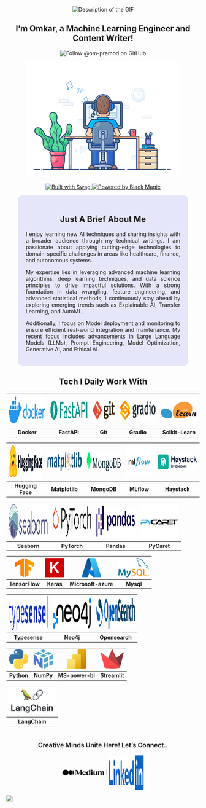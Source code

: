<p align="center">
  <img src="https://user-images.githubusercontent.com/74750414/167504857-4129cbc1-2d10-4478-be39-3c1a3bee2dbc.gif" alt="Description of the GIF" width="400">
</p>
<h2 align="center"><b>I’m Omkar, a Machine Learning Engineer and Content Writer!</b></h2>
<div align="center">
  <a href="https://github.com/om-pramod" style="text-decoration: none;">
    <img src="https://img.shields.io/badge/Follow%20Me-GitHub-blue?style=for-the-badge&logo=github" alt="Follow @om-pramod on GitHub">
  </a>
</div>
<p align="center">
  <img src="https://raw.githubusercontent.com/andreapollastri/andreapollastri/main/intro.gif" alt="Description of the GIF" width="400">
</p>

<p align="center">
  <a href="https://forthebadge.com">
    <img src="https://forthebadge.com/images/badges/built-with-swag.svg" alt="Built with Swag">
  </a>
  <a href="https://forthebadge.com">
    <img src="https://forthebadge.com/images/badges/powered-by-black-magic.svg" alt="Powered by Black Magic">
  </a>
</p>

<div align="center" style="background-color: #E6E6FA; padding: 20px; border-radius: 10px; width: 80%; margin: 0 auto;">

## Just A Brief About Me

<p style="text-align: justify;">
I enjoy learning new AI techniques and sharing insights with a broader audience through my technical writings. I am passionate about applying cutting-edge technologies to domain-specific challenges in areas like healthcare, finance, and autonomous systems.
</p>

<p style="text-align: justify;">
My expertise lies in leveraging advanced machine learning algorithms, deep learning techniques, and data science principles to drive impactful solutions. With a strong foundation in data wrangling, feature engineering, and advanced statistical methods, I continuously stay ahead by exploring emerging trends such as Explainable AI, Transfer Learning, and AutoML.
</p>

<p style="text-align: justify;">
Additionally, I focus on Model deployment and monitoring to ensure efficient real-world integration and maintenance. My recent focus includes advancements in Large Language Models (LLMs), Prompt Engineering, Model Optimization, Generative AI, and Ethical AI.
</p>

</div>


<div align="center">

## Tech I Daily Work With 

| <img src="https://github.com/ompramod2199/Assets/blob/main/docker.svg" width="120" height="70"> | <img src="https://github.com/ompramod2199/Assets/blob/main/fastapi.svg" width="120" height="50"> | <img src="https://github.com/ompramod2199/Assets/blob/main/git.svg" width="80" height="50"> | <img src="https://github.com/ompramod2199/Assets/blob/main/gradio.svg" width="120" height="50"> | <img src="https://github.com/ompramod2199/Assets/blob/main/scikit-learn.svg" width="120" height="80"> |
|:--:|:--:|:--:|:--:|:--:|
| **Docker** | **FastAPI** | **Git** | **Gradio** | **Scikit-Learn** |

| <img src="https://github.com/ompramod2199/Assets/blob/main/hugging-face.svg" width="130" height="90"> | <img src="https://github.com/ompramod2199/Assets/blob/main/matplotlib.svg" width="120" height="50"> | <img src="https://github.com/ompramod2199/Assets/blob/main/mongodb.svg" width="120" height="50"> | <img src="https://github.com/ompramod2199/Assets/blob/main/mlflow.png" width="100" height="80"> |<img src="https://github.com/ompramod2199/Assets/blob/main/haystack.svg" width="160" height="40">|
|:--:|:--:|:--:|:--:|:--:|
| **Hugging Face** | **Matplotlib** | **MongoDB** | **MLflow** |**Haystack** |

| <img src="https://github.com/ompramod2199/Assets/blob/main/seaborn.svg" width="100" height="90"> | <img src="https://github.com/ompramod2199/Assets/blob/main/pytorch.svg" width="100" height="80"> | <img src="https://github.com/ompramod2199/Assets/blob/main/pandas.svg" width="100" height="80"> | <img src="https://github.com/ompramod2199/Assets/blob/main/pycaret.png" width="100" height="90"> |
|:--:|:--:|:--:|:--:|
| **Seaborn** | **PyTorch** | **Pandas** | **PyCaret** |

| <img src="https://github.com/ompramod2199/Assets/blob/main/tensorflow.svg" width="50" height="50"> | <img src="https://github.com/ompramod2199/Assets/blob/main/Keras.svg" width="50" height="50"> | <img src="https://github.com/ompramod2199/Assets/blob/main/microsoft-azure.svg" width="50" height="50"> |<img src="https://github.com/ompramod2199/Assets/blob/main/mysql.svg" width="80" height="50"> |
|:--:|:--:|:--:|:--:|
| **TensorFlow** | **Keras** | **Microsoft-azure** | **Mysql** |

| <img src="https://github.com/ompramod2199/Assets/blob/main/typesense.svg" width="100" height="90"> | <img src="https://github.com/ompramod2199/Assets/blob/main/neo4j.svg" width="100" height="80"> | <img src="https://github.com/ompramod2199/Assets/blob/main/opensearch.svg" width="100" height="80"> |
|:--:|:--:|:--:|
| **Typesense** | **Neo4j** | **Opensearch** |

| <img src="https://github.com/ompramod2199/Assets/blob/main/python.svg" width="50" height="50"> | <img src="https://github.com/ompramod2199/Assets/blob/main/numpy.svg" width="50" height="50"> | <img src="https://github.com/ompramod2199/Assets/blob/main/microsoft-power-bi.svg" width="50" height="50"> | <img src="https://github.com/ompramod2199/Assets/blob/main/streamlit.svg" width="60" height="50"> |
|:--:|:--:|:--:|:--:|
| **Python** | **NumPy** | **MS-power-bI** | **Streamlit** |

| <img src="https://github.com/ompramod2199/Assets/blob/main/Langchain.png" width="120" height="70"> |
|:--:|
| **LangChain** |

</div>

# <h3 align="center">Creative Minds Unite Here! Let’s Connect..</h3>

<p align="center">
<a href="https://medium.com/@ompramod9921" target="blank"><img align="center" src="https://github.com/ompramod2199/Assets/blob/main/medium.png" alt="@ompramod9921" height="15" width="110" /></a> | <a href="https://linkedin.com/in/ompramod" target="blank"><img align="center" src="https://github.com/ompramod2199/Assets/blob/main/LinkedIn.svg" alt="ompramod" height="90" width="90" /></a> </p>


<img src="https://raw.githubusercontent.com/Trilokia/Trilokia/379277808c61ef204768a61bbc5d25bc7798ccf1/bottom_header.svg" />
